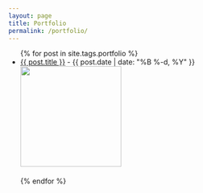 ```yaml
---
layout: page
title: Portfolio
permalink: /portfolio/
---
```


<ul>
	{% for post in site.tags.portfolio %}
	 	<li>
	        <a href="{{ post.url }}">{{ post.title }}</a>
	        <span class="date"> -  {{ post.date | date: "%B %-d, %Y"  }}</span>
	        <br>
	        <a href="{{ post.url }}">
	        	<image src="{{ site.baseurl }}{{post.avatarurl}}" style="height:200px"/>
	        </a>
	  	</li>
	  	<br>
	{% endfor %}
</ul>